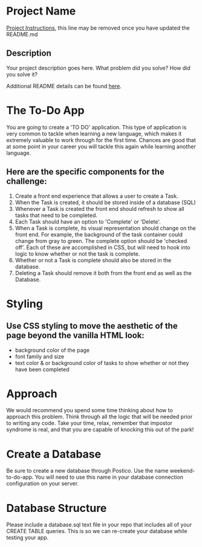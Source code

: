 # Project Name

[Project Instructions](./INSTRUCTIONS.md), this line may be removed once you have updated the README.md

## Description

Your project description goes here. What problem did you solve? How did you solve it?

Additional README details can be found [here](https://github.com/PrimeAcademy/readme-template/blob/master/README.md).

# The To-Do App
You are going to create a 'TO DO' application. This type of application is very common to tackle when learning a new language, which makes it extremely valuable to work through for the first time. Chances are good that at some point in your career you will tackle this again while learning another language.

## Here are the specific components for the challenge:

1. Create a front end experience that allows a user to create a Task.
2. When the Task is created, it should be stored inside of a database (SQL)
3. Whenever a Task is created the front end should refresh to show all tasks that need to be completed.
4. Each Task should have an option to 'Complete' or 'Delete'.
5. When a Task is complete, its visual representation should change on the front end. For example, the background of the task container could change from gray to green. The complete option should be 'checked off'. Each of these are accomplished in CSS, but will need to hook into logic to know whether or not the task is complete.
6. Whether or not a Task is complete should also be stored in the database.
7. Deleting a Task should remove it both from the front end as well as the Database.

# Styling

## Use CSS styling to move the aesthetic of the page beyond the vanilla HTML look:

* background color of the page
* font family and size
* text color & or background color of tasks to show whether or not they have been completed

# Approach

We would recommend you spend some time thinking about how to approach this problem. Think through all the logic that will be needed prior to writing any code. Take your time, relax, remember that impostor syndrome is real, and that you are capable of knocking this out of the park!

# Create a Database
Be sure to create a new database through Postico. Use the name weekend-to-do-app. You will need to use this name in your database connection configuration on your server.

# Database Structure
Please include a database.sql text file in your repo that includes all of your CREATE TABLE queries. This is so we can re-create your database while testing your app.